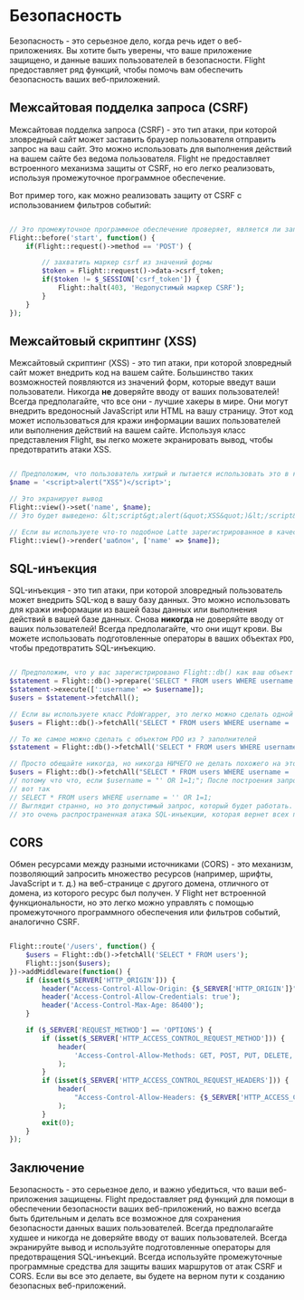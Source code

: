 # Безопасность

Безопасность - это серьезное дело, когда речь идет о веб-приложениях. Вы хотите быть уверены, что ваше приложение защищено, и данные ваших пользователей в безопасности. Flight предоставляет ряд функций, чтобы помочь вам обеспечить безопасность ваших веб-приложений.

## Межсайтовая подделка запроса (CSRF)

Межсайтовая подделка запроса (CSRF) - это тип атаки, при которой зловредный сайт может заставить браузер пользователя отправить запрос на ваш сайт. Это можно использовать для выполнения действий на вашем сайте без ведома пользователя. Flight не предоставляет встроенного механизма защиты от CSRF, но его легко реализовать, используя промежуточное программное обеспечение.

Вот пример того, как можно реализовать защиту от CSRF с использованием фильтров событий:

```php

// Это промежуточное программное обеспечение проверяет, является ли запрос POST-запросом, и если является, проверяет, действителен ли маркер CSRF
Flight::before('start', function() {
	if(Flight::request()->method == 'POST') {

		// захватить маркер csrf из значений формы
		$token = Flight::request()->data->csrf_token;
		if($token != $_SESSION['csrf_token']) {
			Flight::halt(403, 'Недопустимый маркер CSRF');
		}
	}
});
```

## Межсайтовый скриптинг (XSS)

Межсайтовый скриптинг (XSS) - это тип атаки, при которой зловредный сайт может внедрить код на вашем сайте. Большинство таких возможностей появляются из значений форм, которые введут ваши пользователи. Никогда **не** доверяйте вводу от ваших пользователей! Всегда предполагайте, что все они - лучшие хакеры в мире. Они могут внедрить вредоносный JavaScript или HTML на вашу страницу. Этот код может использоваться для кражи информации ваших пользователей или выполнения действий на вашем сайте. Используя класс представления Flight, вы легко можете экранировать вывод, чтобы предотвратить атаки XSS.

```php

// Предположим, что пользователь хитрый и пытается использовать это в качестве своего имени
$name = '<script>alert("XSS")</script>';

// Это экранирует вывод
Flight::view()->set('name', $name);
// Это будет выведено: &lt;script&gt;alert(&quot;XSS&quot;)&lt;/script&gt;

// Если вы используете что-то подобное Latte зарегистрированное в качестве вашего класса представления, оно также автоматически экранирует это.
Flight::view()->render('шаблон', ['name' => $name]);
```

## SQL-инъекция

SQL-инъекция - это тип атаки, при которой зловредный пользователь может внедрить SQL-код в вашу базу данных. Это можно использовать для кражи информации из вашей базы данных или выполнения действий в вашей базе данных. Снова **никогда** не доверяйте вводу от ваших пользователей! Всегда предполагайте, что они ищут крови. Вы можете использовать подготовленные операторы в ваших объектах `PDO`, чтобы предотвратить SQL-инъекцию.

```php

// Предположим, что у вас зарегистрировано Flight::db() как ваш объект PDO
$statement = Flight::db()->prepare('SELECT * FROM users WHERE username = :username');
$statement->execute([':username' => $username]);
$users = $statement->fetchAll();

// Если вы используете класс PdoWrapper, это легко можно сделать одной строкой
$users = Flight::db()->fetchAll('SELECT * FROM users WHERE username = :username', [ 'username' => $username ]);

// То же самое можно сделать с объектом PDO из ? заполнителей
$statement = Flight::db()->fetchAll('SELECT * FROM users WHERE username = ?', [ $username ]);

// Просто обещайте никогда, но никогда НИЧЕГО не делать похожего на это...
$users = Flight::db()->fetchAll("SELECT * FROM users WHERE username = '{$username}'");
// потому что что, если $username = "' OR 1=1;"; После построения запроса выглядит
// вот так
// SELECT * FROM users WHERE username = '' OR 1=1;
// Выглядит странно, но это допустимый запрос, который будет работать. Фактически,
// это очень распространенная атака SQL-инъекции, которая вернет всех пользователей.
```

## CORS

Обмен ресурсами между разными источниками (CORS) - это механизм, позволяющий запросить множество ресурсов (например, шрифты, JavaScript и т. д.) на веб-странице с другого домена, отличного от домена, из которого ресурс был получен. У Flight нет встроенной функциональности, но это легко можно управлять с помощью промежуточного программного обеспечения или фильтров событий, аналогично CSRF.

```php

Flight::route('/users', function() {
	$users = Flight::db()->fetchAll('SELECT * FROM users');
	Flight::json($users);
})->addMiddleware(function() {
	if (isset($_SERVER['HTTP_ORIGIN'])) {
		header("Access-Control-Allow-Origin: {$_SERVER['HTTP_ORIGIN']}");
		header('Access-Control-Allow-Credentials: true');
		header('Access-Control-Max-Age: 86400');
	}

	if ($_SERVER['REQUEST_METHOD'] == 'OPTIONS') {
		if (isset($_SERVER['HTTP_ACCESS_CONTROL_REQUEST_METHOD'])) {
			header(
				'Access-Control-Allow-Methods: GET, POST, PUT, DELETE, PATCH, OPTIONS'
			);
		}
		if (isset($_SERVER['HTTP_ACCESS_CONTROL_REQUEST_HEADERS'])) {
			header(
				"Access-Control-Allow-Headers: {$_SERVER['HTTP_ACCESS_CONTROL_REQUEST_HEADERS']}"
			);
		}
		exit(0);
	}
});
```

## Заключение

Безопасность - это серьезное дело, и важно убедиться, что ваши веб-приложения защищены. Flight предоставляет ряд функций для помощи в обеспечении безопасности ваших веб-приложений, но важно всегда быть бдительным и делать все возможное для сохранения безопасности данных ваших пользователей. Всегда предполагайте худшее и никогда не доверяйте вводу от ваших пользователей. Всегда экранируйте вывод и используйте подготовленные операторы для предотвращения SQL-инъекций. Всегда используйте промежуточные программные средства для защиты ваших маршрутов от атак CSRF и CORS. Если вы все это делаете, вы будете на верном пути к созданию безопасных веб-приложений.